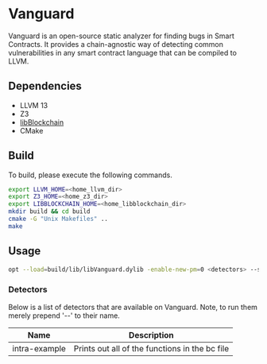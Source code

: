 # Vanguard
Vanguard is an open-source static analyzer for finding bugs in Smart Contracts. It provides a chain-agnostic way of
detecting common vulnerabilities in any smart contract language that can be compiled to LLVM. 

## Dependencies
 * LLVM 13
 * Z3
 * [libBlockchain](https://github.com/Veridise/libBlockchain)
 * CMake

## Build
To build, please execute the following commands. 

```bash
export LLVM_HOME=<home_llvm_dir>
export Z3_HOME=<home_z3_dir>
export LIBBLOCKCHAIN_HOME=<home_libblockchain_dir>
mkdir build && cd build
cmake -G "Unix Makefiles" ..
make
```

## Usage
```bash
opt --load=build/lib/libVanguard.dylib -enable-new-pm=0 <detectors> --summary=<summary> <llvm bytecode> -o /dev/null
```

### Detectors
Below is a list of detectors that are available on Vanguard. Note, to run them merely prepend '--' to their name.

| Name          | Description                                     |
| ------------- | ----------------------------------------------- |
| intra-example | Prints out all of the functions in the bc file  |



